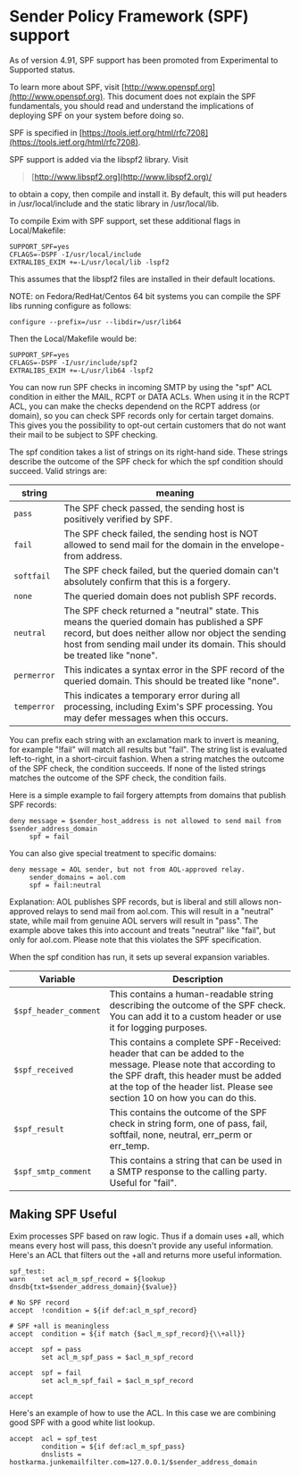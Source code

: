 Sender Policy Framework (SPF) support
=====================================

As of version 4.91, SPF support has been promoted from Experimental to Supported status.

To learn more about SPF, visit
[http://www.openspf.org](http://www.openspf.org). This document does not
explain the SPF fundamentals, you should read and understand the
implications of deploying SPF on your system before doing so.

SPF is specified in [https://tools.ietf.org/html/rfc7208](https://tools.ietf.org/html/rfc7208).

SPF support is added via the libspf2 library. Visit

> [http://www.libspf2.org](http://www.libspf2.org)/

to obtain a copy, then compile and install it. By default, this will put
headers in /usr/local/include and the static library in /usr/local/lib.

To compile Exim with SPF support, set these additional flags in
Local/Makefile:

    SUPPORT_SPF=yes
    CFLAGS=-DSPF -I/usr/local/include
    EXTRALIBS_EXIM +=-L/usr/local/lib -lspf2

This assumes that the libspf2 files are installed in their default
locations.

NOTE: on Fedora/RedHat/Centos 64 bit systems you can compile the SPF
libs running configure as follows:

    configure --prefix=/usr --libdir=/usr/lib64

Then the Local/Makefile would be:

    SUPPORT_SPF=yes
    CFLAGS=-DSPF -I/usr/include/spf2
    EXTRALIBS_EXIM +=-L/usr/lib64 -lspf2

You can now run SPF checks in incoming SMTP by using the "spf" ACL
condition in either the MAIL, RCPT or DATA ACLs. When using it in the
RCPT ACL, you can make the checks dependend on the RCPT address (or
domain), so you can check SPF records only for certain target domains.
This gives you the possibility to opt-out certain customers that do not
want their mail to be subject to SPF checking.

The spf condition takes a list of strings on its right-hand side. These
strings describe the outcome of the SPF check for which the spf
condition should succeed. Valid strings are:

| string     | meaning |
| ---------- | ------- |
| `pass`     | The SPF check passed, the sending host is positively verified by SPF. |
| `fail`     | The SPF check failed, the sending host is NOT allowed to send mail for the domain in the envelope-from address. |
| `softfail` | The SPF check failed, but the queried domain can't absolutely confirm that this is a forgery. |
| `none`     | The queried domain does not publish SPF records. |
| `neutral`  | The SPF check returned a "neutral" state. This means the queried domain has published a SPF record, but does neither allow nor object the sending host from sending mail under its domain. This should be treated like "none". |
| `permerror` | This indicates a syntax error in the SPF record of the queried domain. This should be treated like "none". |
| `temperror` | This indicates a temporary error during all processing, including Exim's SPF processing. You may defer messages when this occurs. |

You can prefix each string with an exclamation mark to invert is
meaning, for example "!fail" will match all results but "fail". The
string list is evaluated left-to-right, in a short-circuit fashion. When
a string matches the outcome of the SPF check, the condition succeeds.
If none of the listed strings matches the outcome of the SPF check, the
condition fails.

Here is a simple example to fail forgery attempts from domains that
publish SPF records:

    deny message = $sender_host_address is not allowed to send mail from $sender_address_domain
         spf = fail

You can also give special treatment to specific domains:

    deny message = AOL sender, but not from AOL-approved relay.
         sender_domains = aol.com
         spf = fail:neutral

Explanation: AOL publishes SPF records, but is liberal and still allows
non-approved relays to send mail from aol.com. This will result in a
"neutral" state, while mail from genuine AOL servers will result in
"pass". The example above takes this into account and treats "neutral"
like "fail", but only for aol.com. Please note that this violates the
SPF specification.

When the spf condition has run, it sets up several expansion variables.

| Variable | Description |
| -------- | ----------- |
| `$spf_header_comment` | This contains a human-readable string describing the outcome of the SPF check. You can add it to a custom header or use it for logging purposes. |
| `$spf_received`       | This contains a complete SPF-Received: header that can be added to the message. Please note that according to the SPF draft, this header must be added at the top of the header list. Please see section 10 on how you can do this. |
| `$spf_result`         | This contains the outcome of the SPF check in string form, one of pass, fail, softfail, none, neutral, err_perm or err_temp. |
| `$spf_smtp_comment`   | This contains a string that can be used in a SMTP response to the calling party. Useful for "fail". |


Making SPF Useful
-----------------

Exim processes SPF based on raw logic. Thus if a domain uses +all, which
means every host will pass, this doesn't provide any useful information.
Here's an ACL that filters out the +all and returns more useful
information.

    spf_test:
    warn    set acl_m_spf_record = ${lookup dnsdb{txt=$sender_address_domain}{$value}}

    # No SPF record
    accept  !condition = ${if def:acl_m_spf_record}

    # SPF +all is meaningless
    accept  condition = ${if match {$acl_m_spf_record}{\\+all}}

    accept  spf = pass
            set acl_m_spf_pass = $acl_m_spf_record

    accept  spf = fail
            set acl_m_spf_fail = $acl_m_spf_record

    accept

Here's an example of how to use the ACL. In this case we are combining
good SPF with a good white list lookup.

    accept  acl = spf_test
            condition = ${if def:acl_m_spf_pass}
            dnslists = hostkarma.junkemailfilter.com=127.0.0.1/$sender_address_domain
